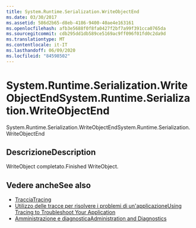 ```yaml
---
title: System.Runtime.Serialization.WriteObjectEnd
ms.date: 03/30/2017
ms.assetid: 586d2b65-d8eb-4186-9400-40ae4e163161
ms.openlocfilehash: afb3e5688f0f8fa0427f2bf7a99f391cca0765da
ms.sourcegitcommit: cdb295dd1db589ce5169ac9ff096f01fd0c2da9d
ms.translationtype: MT
ms.contentlocale: it-IT
ms.lasthandoff: 06/09/2020
ms.locfileid: "84598502"
---
```

# <a name="systemruntimeserializationwriteobjectend"></a><span data-ttu-id="093d6-102">System.Runtime.Serialization.WriteObjectEnd</span><span class="sxs-lookup"><span data-stu-id="093d6-102">System.Runtime.Serialization.WriteObjectEnd</span></span>
<span data-ttu-id="093d6-103">System.Runtime.Serialization.WriteObjectEnd</span><span class="sxs-lookup"><span data-stu-id="093d6-103">System.Runtime.Serialization.WriteObjectEnd</span></span>  
  
## <a name="description"></a><span data-ttu-id="093d6-104">Descrizione</span><span class="sxs-lookup"><span data-stu-id="093d6-104">Description</span></span>  
 <span data-ttu-id="093d6-105">WriteObject completato.</span><span class="sxs-lookup"><span data-stu-id="093d6-105">Finished WriteObject.</span></span>  
  
## <a name="see-also"></a><span data-ttu-id="093d6-106">Vedere anche</span><span class="sxs-lookup"><span data-stu-id="093d6-106">See also</span></span>

- [<span data-ttu-id="093d6-107">Traccia</span><span class="sxs-lookup"><span data-stu-id="093d6-107">Tracing</span></span>](index.md)
- [<span data-ttu-id="093d6-108">Utilizzo delle tracce per risolvere i problemi di un'applicazione</span><span class="sxs-lookup"><span data-stu-id="093d6-108">Using Tracing to Troubleshoot Your Application</span></span>](using-tracing-to-troubleshoot-your-application.md)
- [<span data-ttu-id="093d6-109">Amministrazione e diagnostica</span><span class="sxs-lookup"><span data-stu-id="093d6-109">Administration and Diagnostics</span></span>](../index.md)
